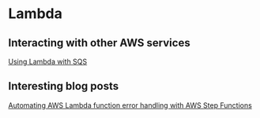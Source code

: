 # Lambda


## Interacting with other AWS services
[Using Lambda with SQS](https://docs.aws.amazon.com/lambda/latest/dg/with-sqs.html)


## Interesting blog posts
[Automating AWS Lambda function error handling with AWS Step Functions](https://aws.amazon.com/blogs/compute/automating-aws-lambda-function-error-handling-with-aws-step-functions/)